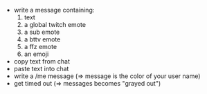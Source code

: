 * write a message containing:
  1) text
  2) a global twitch emote
  3) a sub emote
  4) a bttv emote
  5) a ffz emote
  6) an emoji 
* copy text from chat
* paste text into chat
* write a /me message (=> message is the color of your user name)
* get timed out (=> messages becomes "grayed out")
